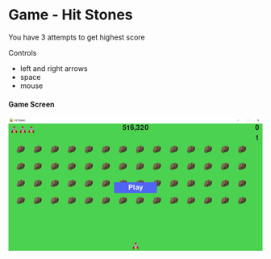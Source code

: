 # Game - Hit Stones

You have 3 attempts to get highest score

Controls
 - left and right arrows
 - space
 - mouse

#### Game Screen
![](images/game_screen.png)
